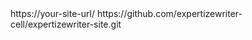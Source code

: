 <?xml version="1.0" encoding="UTF-8"?>
<urlset xmlns="http://www.sitemaps.org/schemas/sitemap/0.9">
  <url><loc>https://your-site-url/</loc></url>
</urlset>
https://github.com/expertizewriter-cell/expertizewriter-site.git

